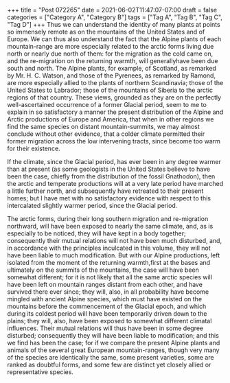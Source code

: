 +++
title = "Post 072265"
date = 2021-06-02T11:47:07-07:00
draft = false
categories = ["Category A", "Category B"]
tags = ["Tag A", "Tag B", "Tag C", "Tag D"]
+++
Thus we can understand the identity of many plants at points so immensely remote as on the mountains of the United States and of Europe. We can thus also understand the fact that the Alpine plants of each mountain-range are more especially related to the arctic forms living due north or nearly due north of them: for the migration as the cold came on, and the re-migration on the returning warmth, will generallyhave been due south and north. The Alpine plants, for example, of Scotland, as remarked by Mr. H. C. Watson, and those of the Pyrenees, as remarked by Ramond, are more especially allied to the plants of northern Scandinavia; those of the United States to Labrador; those of the mountains of Siberia to the arctic regions of that country. These views, grounded as they are on the perfectly well-ascertained occurrence of a former Glacial period, seem to me to explain in so satisfactory a manner the present distribution of the Alpine and Arctic productions of Europe and America, that when in other regions we find the same species on distant mountain-summits, we may almost conclude without other evidence, that a colder climate permitted their former migration across the low intervening tracts, since become too warm for their existence.

If the climate, since the Glacial period, has ever been in any degree warmer than at present (as some geologists in the United States believe to have been the case, chiefly from the distribution of the fossil Gnathodon), then the arctic and temperate productions will at a very late period have marched a little further north, and subsequently have retreated to their present homes; but I have met with no satisfactory evidence with respect to this intercalated slightly warmer period, since the Glacial period.

The arctic forms, during their long southern migration and re-migration northward, will have been exposed to nearly the same climate, and, as is especially to be noticed, they will have kept in a body together; consequently their mutual relations will not have been much disturbed, and, in accordance with the principles inculcated in this volume, they will not have been liable to much modification. But with our Alpine productions, left isolated from the moment of the returning warmth,first at the bases and ultimately on the summits of the mountains, the case will have been somewhat different; for it is not likely that all the same arctic species will have been left on mountain ranges distant from each other, and have survived there ever since; they will, also, in all probability have become mingled with ancient Alpine species, which must have existed on the mountains before the commencement of the Glacial epoch, and which during its coldest period will have been temporarily driven down to the plains; they will, also, have been exposed to somewhat different climatal influences. Their mutual relations will thus have been in some degree disturbed; consequently they will have been liable to modification; and this we find has been the case; for if we compare the present Alpine plants and animals of the several great European mountain-ranges, though very many of the species are identically the same, some present varieties, some are ranked as doubtful forms, and some few are distinct yet closely allied or representative species.
